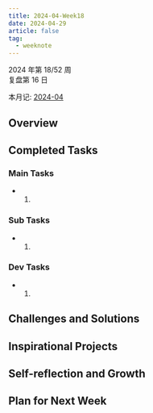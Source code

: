 ```yaml
---
title: 2024-04-Week18
date: 2024-04-29
article: false
tag:
  - weeknote
---
```


2024 年第 18/52 周  
复盘第 16 日

本月记: [2024-04](2024-04)

## Overview

## Completed Tasks
### Main Tasks
- 1.
### Sub Tasks
- 1. 
### Dev Tasks
- 1. 

## Challenges and Solutions

## Inspirational Projects

## Self-reflection and Growth

## Plan for Next Week
